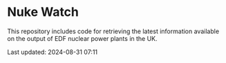 # Nuke Watch

This repository includes code for retrieving the latest information available on the output of EDF nuclear power plants in the UK.

Last updated: 2024-08-31 07:11